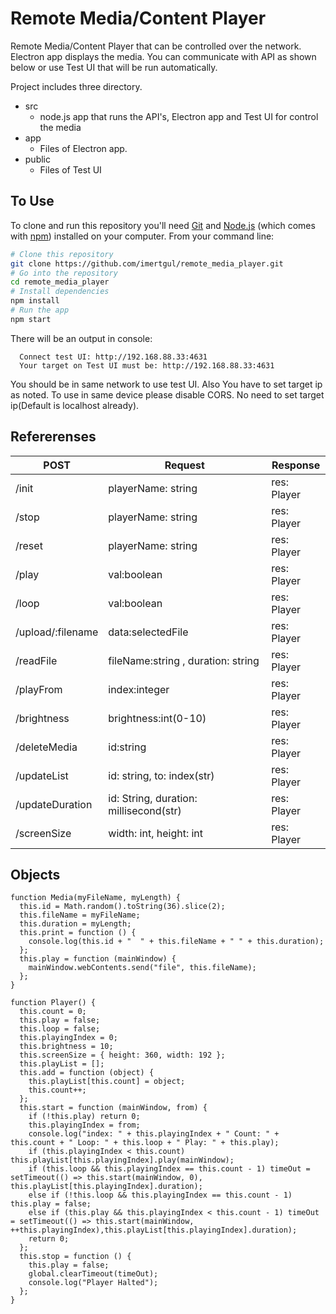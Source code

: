 # Remote Media/Content Player

Remote Media/Content Player that can be controlled over the network. Electron app displays the media. You can communicate with API as shown below or use Test UI that will be run automatically.

Project includes three directory.

- src
  - node.js app that runs the API's, Electron app and Test UI for control the media
- app
  - Files of Electron app.
- public
  - Files of Test UI

## To Use

To clone and run this repository you'll need [Git](https://git-scm.com) and [Node.js](https://nodejs.org/en/download/) (which comes with [npm](http://npmjs.com)) installed on your computer. From your command line:

```bash
# Clone this repository
git clone https://github.com/imertgul/remote_media_player.git
# Go into the repository
cd remote_media_player
# Install dependencies
npm install
# Run the app
npm start
```

There will be an output in console:

      Connect test UI: http://192.168.88.33:4631
      Your target on Test UI must be: http://192.168.88.33:4631

You should be in same network to use test UI. Also You have to set target ip as noted.
To use in same device please disable CORS. No need to set target ip(Default is localhost already).

## Refererenses

| POST              | Request                                | Response    |
| ----------------- | -------------------------------------- | ----------- |
| /init             | playerName: string                     | res: Player |
| /stop             | playerName: string                     | res: Player |
| /reset            | playerName: string                     | res: Player |
| /play             | val:boolean                            | res: Player |
| /loop             | val:boolean                            | res: Player |
| /upload/:filename | data:selectedFile                      | res: Player |
| /readFile         | fileName:string , duration: string     | res: Player |
| /playFrom         | index:integer                          | res: Player |
| /brightness       | brightness:int(0-10)                   | res: Player |
| /deleteMedia      | id:string                              | res: Player |
| /updateList       | id: string, to: index(str)             | res: Player |
| /updateDuration   | id: String, duration: millisecond(str) | res: Player |
| /screenSize       | width: int, height: int                | res: Player |

## Objects

    function Media(myFileName, myLength) {
      this.id = Math.random().toString(36).slice(2);
      this.fileName = myFileName;
      this.duration = myLength;
      this.print = function () {
        console.log(this.id + "  " + this.fileName + " " + this.duration);
      };
      this.play = function (mainWindow) {
        mainWindow.webContents.send("file", this.fileName);
      };
    }

    function Player() {
      this.count = 0;
      this.play = false;
      this.loop = false;
      this.playingIndex = 0;
      this.brightness = 10;
      this.screenSize = { height: 360, width: 192 };
      this.playList = [];
      this.add = function (object) {
        this.playList[this.count] = object;
        this.count++;
      };
      this.start = function (mainWindow, from) {
        if (!this.play) return 0;
        this.playingIndex = from;
        console.log("index: " + this.playingIndex + " Count: " + this.count + " Loop: " + this.loop + " Play: " + this.play);
        if (this.playingIndex < this.count) this.playList[this.playingIndex].play(mainWindow);
        if (this.loop && this.playingIndex == this.count - 1) timeOut = setTimeout(() => this.start(mainWindow, 0), this.playList[this.playingIndex].duration);
        else if (!this.loop && this.playingIndex == this.count - 1) this.play = false;
        else if (this.play && this.playingIndex < this.count - 1) timeOut = setTimeout(() => this.start(mainWindow, ++this.playingIndex),this.playList[this.playingIndex].duration);
        return 0;
      };
      this.stop = function () {
        this.play = false;
        global.clearTimeout(timeOut);
        console.log("Player Halted");
      };
    }
